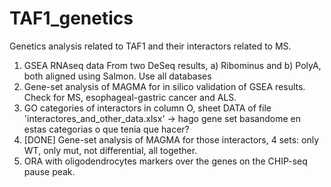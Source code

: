 # TAF1_genetics
Genetics analysis related to TAF1 and their interactors related to MS.
1. GSEA RNAseq data
   From two DeSeq results, a) Ribominus and b) PolyA, both aligned using Salmon.
   Use all databases
2. Gene-set analysis of MAGMA for in silico validation of GSEA results. Check for MS, esophageal-gastric cancer and ALS.
3. GO categories of interactors in column O, sheet DATA of file 'interactores_and_other_data.xlsx' -> hago gene set basandome en estas categorias o que tenia que hacer?
4. [DONE] Gene-set analysis of MAGMA for those interactors, 4 sets: only WT, only mut, not differential, all together.
5. ORA with oligodendrocytes markers over the genes on the CHIP-seq pause peak.